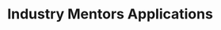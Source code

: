 ---
layout: redirect
peramlink: /organise
redirect: https://forms.gle/jZSwapwiFGEdfqRM8
title: Industry Mentors Applications
---